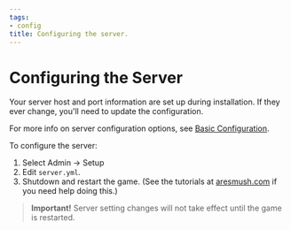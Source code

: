 ```yaml
---
tags:
- config
title: Configuring the server.
---
```

# Configuring the Server

Your server host and port information are set up during installation.  If they ever change, you'll need to update the configuration.

For more info on server configuration options, see [Basic Configuration](/tutorials/install/basic-config).

To configure the server:

1. Select Admin -> Setup
2. Edit `server.yml`.
4. Shutdown and restart the game. (See the tutorials at [aresmush.com](http://www.aresmush.com) if you need help doing this.)

> **Important!** Server setting changes will not take effect until the game is restarted.

